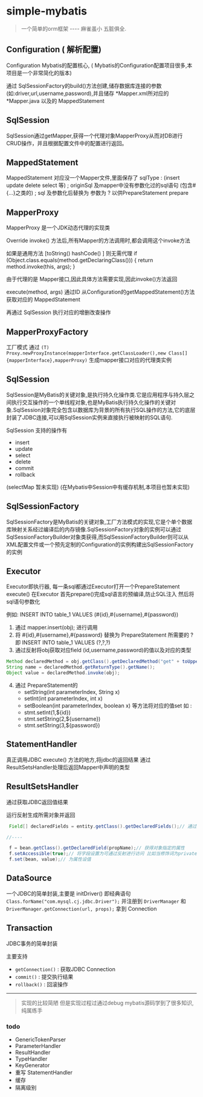 # simple-mybatis

> 一个简单的orm框架 ---- 麻雀虽小 五脏俱全.

## Configuration ( 解析配置)
 
Configuration Mybatis的配置核心,  ( Mybatis的Configuration配置项目很多,本项目是一个非常简化的版本)

通过 SqlSessionFactory的build()方法创建,储存数据库连接的参数(如:driver,url,username,password),并且储存 *Mapper.xml所对应的 *Mapper.java 以及的 MappedStatement
  
## SqlSession

SqlSession通过getMapper,获得一个代理对象MapperProxy从而对DB进行CRUD操作，并且根据配置文件中的配置进行返回。

## MappedStatement

MappedStatement 对应没一个Mapper文件,里面保存了 sqlType : (insert update delete select 等) ; originSql 及mapper中没有参数化过的sql语句 (包含#{...}之类的) ; sql 及参数化后替换为 参数为 ? 以供PrepareStatement prepare


## MapperProxy

MapperProxy 是一个JDK动态代理的实现类

Override invoke() 方法后,所有Mapper的方法调用时,都会调用这个invoke方法

如果是通用方法 [toString() hashCode() ] 则无需代理
if (Object.class.equals(method.getDeclaringClass())) {
                return method.invoke(this, args);
    }

由于代理的是 Mapper接口,因此具体方法需要实现,因此invoke()方法返回 

execute(method, args)
通过ID 从Configuration的getMappedStatement()方法获取对应的 MappedStatement 

再通过 SqlSession 执行对应的增删改查操作

## MapperProxyFactory

工厂模式
通过 `(T) Proxy.newProxyInstance(mapperInterface.getClassLoader(),new Class[]{mapperInterface},mapperProxy)` 生成mapper接口对应的代理类实例

## SqlSession

SqlSession是MyBatis的关键对象,是执行持久化操作类.它是应用程序与持久层之间执行交互操作的一个单线程对象,也是MyBatis执行持久化操作的关键对象.SqlSession对象完全包含以数据库为背景的所有执行SQL操作的方法,它的底层封装了JDBC连接,可以用SqlSession实例来直接执行被映射的SQL语句.

SqlSession 支持的操作有

- insert
- update
- select
- delete
- commit 
- rollback

(selectMap 暂未实现)
(在Mybatis中Session中有缓存机制,本项目也暂未实现)


## SqlSessionFactory

SqlSessionFactory是MyBatis的关键对象,工厂方法模式的实现,它是个单个数据库映射关系经过编译后的内存镜像.SqlSessionFactory对象的实例可以通过SqlSessionFactoryBuilder对象类获得,而SqlSessionFactoryBuilder则可以从XML配置文件或一个预先定制的Configuration的实例构建出SqlSessionFactory的实例

## Executor

Executor即执行器, 每一条sql都通过Executor打开一个PrepareStatement execute() 
在Executor 首先prepare()完成sql语言的预编译,防止SQL注入
然后将sql语句参数化

例如: INSERT INTO table_1 VALUES (#{id},#{username},#{password}) 
1. 通过 mapper.insert(obj); 进行调用
2. 将 #{id},#{username},#{password}  替换为 PrepareStatement  所需要的 ? 即  INSERT INTO table_1 VALUES (?,?,?) 
3. 通过反射将obj获取对应field (id,username,password)的值以及对应的类型

```java
Method declaredMethod = obj.getClass().getDeclaredMethod("get" + toUpperFristChar(field));
String name = declaredMethod.getReturnType().getName();
Object value = declaredMethod.invoke(obj);
```
4. 通过 PrepareStatement的 
    - setString(int parameterIndex, String x)
    - setInt(int parameterIndex, int x)
    - setBoolean(int parameterIndex, boolean x)
   等方法将对应的值set
   如 :
   - stmt.setInt(1,${id})
   - stmt.setString(2,${username})
   - stmt.setString(3,${password})


## StatementHandler

真正调用JDBC execute() 方法的地方,将jdbc的返回结果 通过 ResultSetsHandler处理后返回Mapper中声明的类型

##  ResultSetsHandler

通过获取JDBC返回值结果

运行反射生成所需对象并返回

```java
 Field[] declaredFields = entity.getClass().getDeclaredFields();// 通过反射获取对象的所有属性

//----

 f = bean.getClass().getDeclaredField(propName);// 获得对象指定的属性
 f.setAccessible(true);// 将字段设置为可通过反射进行访问 比如当修饰词为private时
 f.set(bean, value);// 为属性设值
```

## DataSource

一个JDBC的简单封装,主要是 initDriver() 即经典语句 `Class.forName("com.mysql.cj.jdbc.Driver");` 并注册到 `DriverManager`
和 `DriverManager.getConnection(url, props);` 拿到 Connection

## Transaction

JDBC事务的简单封装

主要支持 
- `getConnection()` : 获取JDBC Connection
- `commit()`  : 提交执行结果
- `rollback()` : 回滚操作

---
> 实现的比较简陋 但是实现过程过通过debug mybatis源码学到了很多知识,纯属练手


### todo

- GenericTokenParser 
- ParameterHandler
- ResultHandler
- TypeHandler
- KeyGenerator
- 重写 StatementHandler
- 缓存
- 隔离级别

